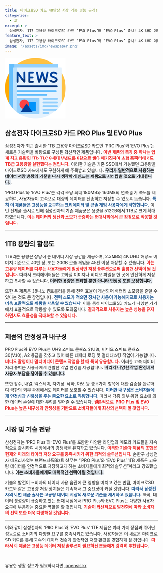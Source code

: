 ```yaml
---
title: 마이크로SD 카드 40만장 저장 가능 성능 공개!
categories:
  - IT
excerpt: >
  삼성전자, 1TB 고용량 마이크로SD 카드 ‘PRO Plus’와 ‘EVO Plus’ 출시! 4K UHD 이미지 40만장, 콘솔 게임 45편 이상 저장 가능. 속도, 안정성, 내구성 모두 갖춘 이 혁신적 제품으로 데이터 저장의 새로운 패러다임을 경험하세요!
feature_text: >
  삼성전자, 1TB 고용량 마이크로SD 카드 ‘PRO Plus’와 ‘EVO Plus’ 출시! 4K UHD 이미지 40만장, 콘솔 게임 45편 이상 저장 가능. 속도, 안정성, 내구성 모두 갖춘 이 혁신적 제품으로 데이터 저장의 새로운 패러다임을 경험하세요!
image: '/assets/img/newspaper.png'
---
```


<p><img src="/assets/img/newspaper.png" alt="kimp 속보" /></p>

<h2 data-ke-size="size26">삼성전자 마이크로SD 카드 PRO Plus 및 EVO Plus</h2>

<p data-ke-size="size16">삼성전자가 최근 출시한 1TB 고용량 마이크로SD 카드인 ‘PRO Plus’와 ‘EVO Plus’는 새로운 기술력을 바탕으로 구성된 혁신적인 제품입니다. <b><span style="color: #ee2323;">이번 제품의 특징 중 하나는 업계 최고 용량인 1Tb TLC 8세대 V낸드를 8단으로 쌓아 패키징하여 소형 폼팩터에서도 TB급 고용량을 실현했다는 점입니다.</span></b> 이러한 기술은 기존 SSD에서 가능했던 고용량을 마이크로SD 카드에서도 구현하게 해 주목받고 있습니다. <b><span style="background-color: #21538527;">우리가 일반적으로 사용하는 데이터 저장 용량의 기준을 다시 생각하게 만드는 제품으로 자리잡을 것으로 기대됩니다.</span></b>.</p>

<p data-ke-size="size16">‘PRO Plus’와 ‘EVO Plus’는 각각 초당 최대 180MB와 160MB의 연속 읽기 속도를 제공하여, 사용자들이 고속으로 대량의 데이터를 전송하고 저장할 수 있도록 돕습니다. <b><span style="color: #1a5490;">특히 이 제품들은 고성능을 요구하는 크리에이터 및 콘솔 게임 사용자에게 적합합니다.</span></b> 이번 신제품 출시로 인해 삼성전자의 기존 제품군은 용량을 512GB에서 1TB로 크게 확대하였습니다. <b><span style="color: #ee2323;">이는 데이터의 생산과 소모가 급증하는 현대사회에서 큰 장점으로 작용할 것입니다.</span></b></p>

<hr>

<h2 data-ke-size="size26">1TB 용량의 활용도</h2>

<p data-ke-size="size16">1TB라는 용량은 상당히 큰 데이터 저장 공간을 제공하며, 2.3MB의 4K UHD 해상도 이미지 기준으로 40만 장, 또는 20GB 콘솔 게임을 45편 이상 저장할 수 있습니다. <b><span style="color: #ee2323;">이는 고유량 데이터를 다루는 사용자들에게 일상적인 저장 솔루션으로써 훌륭한 선택이 될 것입니다.</span></b> 따라서 크리에이터들은 고화질 이미지나 비디오 파일을 한 곳에 안전하게 저장하고 복사할 수 있습니다. <b><span style="background-color: #21538527;">이러한 용량은 편리할 뿐만 아니라 안정성 또한 보장합니다.</span></b></p>

<p data-ke-size="size16">또한 두 제품은 28나노 컨트롤러를 통해 전력 효율이 개선되어 배터리 소모량을 줄일 수 있다는 것도 큰 장점입니다. <b><span style="color: #1a5490;">전력 소모가 적으면 장시간 사용이 가능해지므로 사용자는 더욱 효율적으로 제품을 사용할 수 있습니다.</span></b> 이를 통해 마이크로SD 카드가 다양한 기기에서 효율적으로 작동할 수 있도록 도와줍니다. <b><span style="color: #ee2323;">결과적으로 사용자는 높은 성능을 유지하면서도 효율성을 극대화할 수 있습니다.</span></b></p>

<hr>

<h2 data-ke-size="size26">제품의 안정성과 내구성</h2>

<p data-ke-size="size16">PRO Plus와 EVO Plus는 UHS 스피드 클래스 3(U3), 비디오 스피드 클래스 30(V30), A2 등급을 갖추고 있어 빠른 데이터 로딩 및 멀티태스킹 작업이 가능합니다. <b><span style="color: #ee2323;">비디오 촬영이나 멀티미디어 콘텐츠 작업을 할 때 특히 유용합니다.</span></b> 이러한 고속 데이터 처리 능력은 사용자에게 원활한 작업 환경을 제공합니다. <b><span style="background-color: #21538527;">따라서 다양한 작업 환경에서 사용자 부담을 덜어줄 수 있습니다.</span></b></p>

<p data-ke-size="size16">또한 방수, 내열, 엑스레이, 자기장, 낙하, 마모 등 총 6가지 항목에 대한 검증을 완료하여 극한의 외부 환경에서도 데이터를 보호할 수 있습니다. <b><span style="color: #1a5490;">이러한 내구성은 소비자들에게 안정성과 신뢰성을 주는 중요한 요소로 작용합니다.</span></b> 따라서 각종 외부 위험 요소에 의한 데이터 손실에 대한 우려를 덜어줄 수 있습니다. <b><span style="color: #ee2323;">결론적으로, PRO Plus 및 EVO Plus는 높은 내구성과 안정성을 기반으로 소비자들에게 최상의 선택이 될 것입니다.</span></b></p>

<hr>

<h2 data-ke-size="size26">시장 및 기술 전망</h2>

<p data-ke-size="size16">삼성전자는 ‘PRO Plus’와 ‘EVO Plus’를 포함한 다양한 라인업의 메모리 카드들을 지속적으로 출시하여 시장에서의 경쟁력을 유지하고 있습니다. <b><span style="color: #ee2323;">이러한 기술과 제품의 조합은 현재와 미래의 데이터 저장 요구를 충족시키기 위한 최적의 솔루션입니다.</span></b> 손한구 삼성전자 메모리사업부 브랜드제품Biz팀 상무는 “‘PRO Plus’와 ‘EVO Plus’ 1TB 제품은 고용량 데이터를 안정적으로 저장하고자 하는 소비자들에게 최적의 솔루션”이라고 강조했습니다. <b><span style="background-color: #21538527;">이는 소비자들에게도 매력적인 선택이 될 것입니다.</span></b></p>

<p data-ke-size="size16">기술의 발전이 소비자의 데이터 사용 습관에 큰 영향을 미치고 있는 만큼, 마이크로SD 카드와 같은 고용량 저장 장치들은 계속해서 그 중요성이 커질 것입니다. <b><span style="color: #1a5490;">따라서 삼성전자의 이번 제품 출시는 고용량 데이터 저장의 새로운 기준을 제시하고 있습니다.</span></b> 특히, 데이터 생성량이 급증하고 있는 현재 시점에서 PRO Plus와 EVO Plus는 다양한 사용자 요구에 부응하는 중요한 역할을 할 것입니다. <b><span style="color: #ee2323;">기술이 혁신적으로 발전함에 따라 소비자의 선택 또한 더욱 다양해질 것입니다.</span></b></p>

<hr>

<p data-ke-size="size16">이와 같이 삼성전자의 ‘PRO Plus’와 ‘EVO Plus’ 1TB 제품은 여러 가지 장점과 뛰어난 성능으로 소비자의 다양한 요구를 충족시키고 있습니다. 사용자들은 이 새로운 마이크로SD 카드를 통해 고속의 데이터 전송과 안정적인 저장 환경을 경험하게 될 것입니다. <b><span style="color: #ee2323;">따라서 이 제품은 고성능 데이터 저장 솔루션이 필요하신 분들에게 강력히 추천됩니다.</span></b></p>

<p data-ke-size="size16">&nbsp;</p>
유용한 생활 정보가 필요하시다면, <a href="https://opensis.kr" rel="dofollow">opensis.kr</a>


